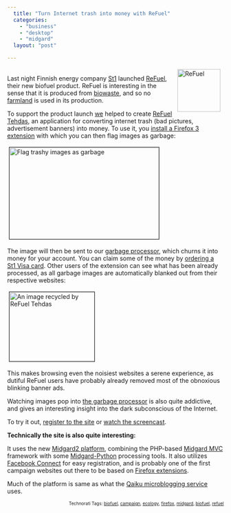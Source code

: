 ```yaml
---
  title: "Turn Internet trash into money with ReFuel"
  categories: 
    - "business"
    - "desktop"
    - "midgard"
  layout: "post"

---
```

<p>
<img src="http://bergie.iki.fi/midcom-serveattachmentguid-69e4c0081eae11de9721d1a53bc6e292e292/re_fuel_logo.jpg" height="99" width="100" border="0" align="right" hspace="8" vspace="4" alt="ReFuel" title="ReFuel" />
<br />Last night Finnish energy company <a href="http://www.st1.fi/">St1</a> launched <a href="http://www.refuel.fi/">ReFuel</a>, their new biofuel product. ReFuel is interesting in the sense that it is produced from <a href="http://www.greenstar.ie/htm/02_business_customers/bio_waste.htm">biowaste</a>, and so no <a href="http://blog.syracuse.com/green/2009/03/food_vs_fuel_should_farmland_b.html">farmland</a> is used in its production.
</p><p>
To support the product launch <a href="http://nemein.com/">we</a> helped to create <a href="http://refuel.st1.fi/">ReFuel Tehdas</a>, an application for converting internet trash (bad pictures, advertisement banners) into money. To use it, you <a href="http://refuel.st1.fi/">install a Firefox 3 extension</a> with which you can then flag images as garbage:
</p><p>
<a href="http://bergie.iki.fi/midcom-serveattachmentguid-6e979c1a1eae11de8a3767b15580aeb4aeb4/refuel-flag-images-as-garbage.png" onclick="window.open('http://bergie.iki.fi/midcom-serveattachmentguid-6e979c1a1eae11de8a3767b15580aeb4aeb4/refuel-flag-images-as-garbage.png','popup','width=457,height=279,scrollbars=no,resizable=yes,toolbar=no,directories=no,location=no,menubar=no,status=yes,left=0,top=0');return false"><img src="http://bergie.iki.fi/midcom-serveattachmentguid-6f3eb6da1eae11de8cb82fee33b4d436d436/refuel-flag-images-as-garbage-tm.jpg" height="213" width="348" border="1" hspace="4" vspace="4" alt="Flag trashy images as garbage" title="Flag trashy images as garbage" /></a>
</p><p>
The image will then be sent to our <a href="http://refuel.st1.fi/tehdas/">garbage processor</a>, which churns it into money for your account. You can claim some of the money by <a href="http://refuel.st1.fi/tilaa/">ordering a St1 Visa card</a>. Other users of the extension can see what has been already processed, as all garbage images are automatically blanked out from their respective websites:
</p><p>
<img src="http://bergie.iki.fi/midcom-serveattachmentguid-6c4654241eae11de9721d1a53bc6e292e292/refuel-blanked-image-tanssiitahtien.jpg" height="161" width="198" border="1" hspace="4" vspace="4" alt="An image recycled by ReFuel Tehdas" title="An image recycled by ReFuel Tehdas" />
</p><p>
This makes browsing even the noisiest websites a serene experience, as dutiful ReFuel users have probably already removed most of the obnoxious blinking banner ads.
</p><p>
Watching images pop into <a href="http://refuel.st1.fi/tehdas/">the garbage processor</a> is also quite addictive, and gives an interesting insight into the dark subconscious of the Internet.
</p><p>
To try it out, <a href="http://refuel.st1.fi/profiili/registration/">register to the site</a> or <a href="http://refuel.st1.fi/style/media/refuel_video.swf">watch the screencast</a>.
</p><p>
<strong>Technically the site is also quite interesting:</strong>
</p><p>
It uses the new <a href="http://www.midgard-project.org/midgard2/">Midgard2 platform</a>, combining the PHP-based <a href="http://bergie.iki.fi/blog/midcom_3_at_a_glance/">Midgard MVC</a> framework with some <a href="http://www.midgard-project.org/documentation/python_midgard/">Midgard-Python</a> processing tools. It also utilizes <a href="http://developers.facebook.com/connect.php">Facebook Connect</a> for easy registration, and is probably one of the first campaign websites out there to be based on <a href="http://en.wikipedia.org/wiki/Firefox_extension">Firefox extensions</a>.
</p><p>
Much of the platform is same as what the <a href="http://www.qaiku.com/">Qaiku microblogging service</a> uses.
</p>
<!-- technorati tags start --><p style="text-align:right;font-size:10px;">Technorati Tags: <a href="http://www.technorati.com/tag/biofuel" rel="tag">biofuel</a>, <a href="http://www.technorati.com/tag/campaign" rel="tag">campaign</a>, <a href="http://www.technorati.com/tag/ecology" rel="tag">ecology</a>, <a href="http://www.technorati.com/tag/firefox" rel="tag">firefox</a>, <a href="http://www.technorati.com/tag/midgard" rel="tag">midgard</a>, <a href="http://www.technorati.com/tag/biofuel" rel="tag">biofuel</a>, <a href="http://www.technorati.com/tag/refuel" rel="tag">refuel</a></p><!-- technorati tags end -->